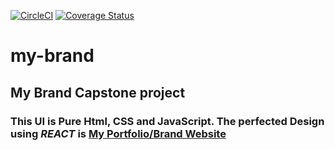 [![CircleCI](https://dl.circleci.com/status-badge/img/gh/Edcreation/my-brand/tree/main.svg?style=svg)](https://dl.circleci.com/status-badge/redirect/gh/Edcreation/my-brand/tree/main)
[![Coverage Status](https://coveralls.io/repos/github/Edcreation/my-brand/badge.svg?branch=main)](https://coveralls.io/github/Edcreation/my-brand?branch=main)
# my-brand
## My Brand Capstone project

### This UI is Pure Html, CSS and JavaScript. The perfected Design using **_REACT_** is [My Portfolio/Brand Website](https://my-brand-react-production.up.railway.app/)
